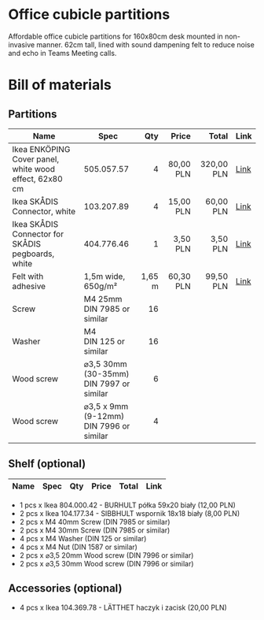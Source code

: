 # Office cubicle partitions

Affordable office cubicle partitions for 160x80cm desk mounted in non-invasive manner. 62cm tall, lined with sound dampening felt to reduce noise and echo in Teams Meeting calls.

# Bill of materials

## Partitions

| Name                                                   | Spec                                              | Qty    | Price     | Total      | Link |
| ------------------------------------------------------ | ------------------------------------------------- | ------:| ---------:| ----------:| ---- |
| Ikea ENKÖPING Cover panel, white wood effect, 62x80 cm | 505.057.57                                        | 4      | 80,00 PLN | 320,00 PLN | [Link](https://www.ikea.com/pl/pl/p/enkoeping-panel-maskujacy-bialy-imitacja-drewna-50505757/) |
| Ikea SKÅDIS Connector, white                           | 103.207.89                                        | 4      | 15,00 PLN | 60,00 PLN  | [Link](https://www.ikea.com/pl/pl/p/skadis-zlacze-bialy-10320789/) |
| Ikea SKÅDIS Connector for SKÅDIS pegboards, white      | 404.776.46                                        | 1      | 3,50 PLN  | 3,50 PLN   | [Link](https://www.ikea.com/pl/pl/p/skadis-lacznik-do-tablic-narz-skadis-bialy-40477646/) |
| Felt with adhesive                                     | 1,5m wide, 650g/m²                                | 1,65 m | 60,30 PLN | 99,50 PLN  | [Link](https://allegro.pl/oferta/filc-samoprzylepny-szary-4-5mm-650g-sztywny-ladny-8577845682) |
| Screw                                                  | M4 25mm<br/>DIN 7985 or similar                   | 16     |           |            |      |
| Washer                                                 | M4<br/>DIN 125 or similar                         | 16     |           |            |      |
| Wood screw                                             | ⌀3,5 30mm<br/> (30-35mm)<br/>DIN 7997 or similar  | 6      |           |            |      |
| Wood screw                                             | ⌀3,5 x 9mm<br/>(9-12mm) <br/>DIN 7996 or similar  | 4      |           |            |      |

## Shelf (optional)

| Name                                                   | Spec                                              | Qty    | Price     | Total      | Link |
| ------------------------------------------------------ | ------------------------------------------------- | ------:| ---------:| ----------:| ---- |


- 1 pcs x Ikea 804.000.42 - BURHULT półka 59x20 biały (12,00 PLN)
- 2 pcs x Ikea 104.177.34 - SIBBHULT wspornik 18x18 biały (8,00 PLN)
- 2 pcs x M4 40mm Screw (DIN 7985 or similar)
- 2 pcs x M4 30mm Screw (DIN 7985 or similar)
- 4 pcs x M4 Washer (DIN 125 or similar)
- 4 pcs x M4 Nut (DIN 1587 or similar)
- 2 pcs x ⌀3,5 20mm Wood screw (DIN 7996 or similar)
- 2 pcs x ⌀3,5 30mm Wood screw (DIN 7996 or similar)

## Accessories (optional)

- 4 pcs x Ikea 104.369.78 - LÄTTHET haczyk i zacisk (20,00 PLN)
